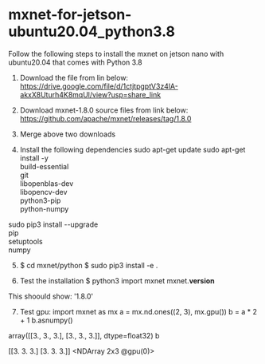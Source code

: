# mxnet-for-jetson-ubuntu20.04_python3.8

Follow the following steps to install the mxnet on jetson nano with ubuntu20.04 that comes with Python 3.8

1. Download the file from lin below:
https://drive.google.com/file/d/1ctjtpgptV3z4lA-akxX8Uturh4K8mqUl/view?usp=share_link

2. Download mxnet-1.8.0 source files from link below:
https://github.com/apache/mxnet/releases/tag/1.8.0

3. Merge above two downloads

4. Install the following dependencies
sudo apt-get update
sudo apt-get install -y \
                        build-essential \
                        git \
                        libopenblas-dev \
                        libopencv-dev \
                        python3-pip \
                        python-numpy

sudo pip3 install --upgrade \
                        pip \
                        setuptools \
                        numpy
                        
5. $ cd mxnet/python
   $ sudo pip3 install -e .

6. Test the installation
$ python3
import mxnet
mxnet.__version__

This shoould show: '1.8.0'


7. Test gpu:
import mxnet as mx
a = mx.nd.ones((2, 3), mx.gpu())
b = a * 2 + 1
b.asnumpy()

array([[3., 3., 3.],
       [3., 3., 3.]], dtype=float32)
b

[[3. 3. 3.]
 [3. 3. 3.]]
<NDArray 2x3 @gpu(0)>



